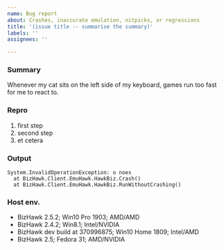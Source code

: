```yaml
---
name: Bug report
about: Crashes, inaccurate emulation, nitpicks, or regressions
title: '(issue title -- summarise the summary)'
labels: ''
assignees: ''

---
```


[//]: # "This description supports Markdown syntax. There's a cheatsheet here: https://guides.github.com/features/mastering-markdown/"
[//]: # "These lines are comments, for letting you know what you should be writing. You can delete them or leave them in."
[//]: # "Also, please don't waste your time writing until you've checked for similar Issues. Remember to check closed Issues too!"

### Summary
[//]: # "Briefly describe what's broken. Include relevant details: loaded core, loaded rom's hash, open tools, running scripts... You can embed a screenshot if it's easier to show the bug, but if you need more than one please put them at the end."
Whenever my cat sits on the left side of my keyboard, games run too fast for me to react to.

### Repro
[//]: # "If you can't figure out the list of steps, delete this section and put 'heisenbug' in the summary somewhere. If a Lua script can cause the bug, you can embed that instead (as simple as possible please)."
1. first step
2. second step
3. et cetera

### Output
[//]: # "Paste the contents of the error dialog if there is one (try Ctrl+C, it usually works), or paste the output from the Lua Console, or delete this section."
```
System.InvalidOperationException: o noes
  at BizHawk.Client.EmuHawk.HawkBiz.Crash()
  at BizHawk.Client.EmuHawk.HawkBiz.RunWithoutCrashing()
```

### Host env.
[//]: # "List the computers you've found the bug with. If there's a version that doesn't have the bug, please put that in too. Here are some examples:"
- BizHawk 2.5.2; Win10 Pro 1903; AMD/AMD
- BizHawk 2.4.2; Win8.1; Intel/NVIDIA
- BizHawk dev build at 370996875; Win10 Home 1809; Intel/AMD
- BizHawk 2.5; Fedora 31; AMD/NVIDIA

[//]: # "(screenshots, if applicable)"

[//]: # "That's it! If you'd like to help more, you could try a dev build (see Testing in the readme) or an older release. Click submit now and you can edit it later."

